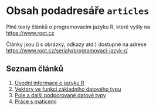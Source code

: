 # Obsah podadresáře `articles`

Plné texty článků o programovacím jazyku R, které vyšly na https://www.root.cz

Články jsou (i s obrázky, odkazy atd.) dostupné na adrese https://www.root.cz/serialy/programovaci-jazyk-r/ 

## Seznam článků

1. [Úvodní informace o jazyku R](r_01.htm)
1. [Vektory ve funkci základního datového typu](r_02.htm)
1. [Pole a další podporované datové typy](r_03.htm)
1. [Práce s maticemi](r_04.htm)
